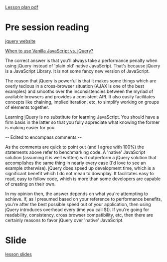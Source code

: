 
[Lesson plan pdf](https://learningcentral.cf.ac.uk/bbcswebdav/pid-4470029-dt-content-rid-7970376_2/courses/1718-CM6112/SessionPlan.pdf)

# Pre session reading

[jquery website](https://jquery.com/)

[When to use Vanilla JavaScript vs. jQuery?](https://stackoverflow.com/questions/4651923/when-to-use-vanilla-javascript-vs-jquery)

The correct answer is that you'll always take a performance penalty when using jQuery instead of 'plain old' native JavaScript. That's because jQuery is a JavaScript Library. It is not some fancy new version of JavaScript.

The reason that jQuery is powerful is that it makes some things which are overly tedious in a cross-browser situation (AJAX is one of the best examples) and smooths over the inconsistencies between the myriad of available browsers and provides a consistent API. It also easily facilitates concepts like chaining, implied iteration, etc, to simplify working on groups of elements together.

Learning jQuery is no substitute for learning JavaScript. You should have a firm basis in the latter so that you fully appreciate what knowing the former is making easier for you.

-- Edited to encompass comments --

As the comments are quick to point out (and I agree with 100%) the statements above refer to benchmarking code. A 'native' JavaScript solution (assuming it is well written) will outperform a jQuery solution that accomplishes the same thing in nearly every case (I'd love to see an example otherwise). jQuery does speed up development time, which is a significant benefit which I do not mean to downplay. It facilitates easy to read, easy to follow code, which is more than some developers are capable of creating on their own.

In my opinion then, the answer depends on what you're attempting to achieve. If, as I presumed based on your reference to performance benefits, you're after the best possible speed out of your application, then using jQuery introduces overhead every time you call $(). If you're going for readability, consistency, cross browser compatibility, etc, then there are certainly reasons to favor jQuery over 'native' JavaScript.

# Slide

[lesson slides](https://learningcentral.cf.ac.uk/bbcswebdav/pid-4472343-dt-content-rid-7997280_2/courses/1718-CM6112/jQuery.pdf)
